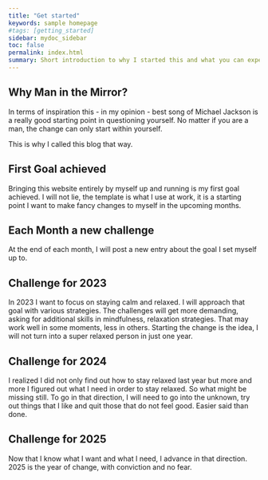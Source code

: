 ```yaml
---
title: "Get started"
keywords: sample homepage
#tags: [getting_started]
sidebar: mydoc_sidebar
toc: false
permalink: index.html
summary: Short introduction to why I started this and what you can expect here.
---
```


## Why Man in the Mirror?

In terms of inspiration this - in my opinion - best song of Michael Jackson is a really good starting point in questioning yourself. No matter if you are a man, the change can only start within yourself.

This is why I called this blog that way.

## First Goal achieved

Bringing this website entirely by myself up and running is my first goal achieved. I will not lie, the template is what I use at work, it is a starting point I want to make fancy changes to myself in the upcoming months.

## Each Month a new challenge

At the end of each month, I will post a new entry about the goal I set myself up to.

## Challenge for 2023

In 2023 I want to focus on staying calm and relaxed. I will approach that goal with various strategies. The challenges will get more demanding, asking for additional skills in mindfulness, relaxation strategies. That may work well in some moments, less in others. Starting the change is the idea, I will not turn into a super relaxed person in just one year.

## Challenge for 2024

I realized I did not only find out how to stay relaxed last year but more and more I figured out what I need in order to stay relaxed. So what might be missing still. To go in that direction, I will need to go into the unknown, try out things that I like and quit those that do not feel good. Easier said than done.

## Challenge for 2025

Now that I know what I want and what I need, I advance in that direction. 2025 is the year of change, with conviction and no fear.
